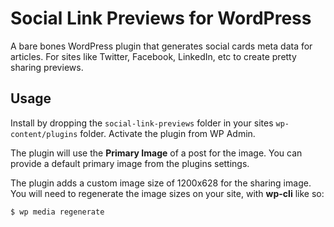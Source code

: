 # Social Link Previews for WordPress

A bare bones WordPress plugin that generates social cards meta data for articles. For sites like Twitter, Facebook, LinkedIn, etc to create pretty sharing previews.


## Usage

Install by dropping the `social-link-previews` folder in your sites `wp-content/plugins` folder. Activate the plugin from WP Admin.

The plugin will use the **Primary Image** of a post for the image. You can provide a default primary image from the plugins settings.

The plugin adds a custom image size of 1200x628 for the sharing image. You will need to regenerate the image sizes on your site, with **wp-cli** like so:

```bash
$ wp media regenerate
```